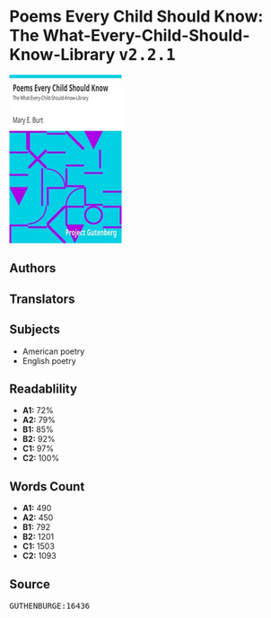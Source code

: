 # Poems Every Child Should Know: The What-Every-Child-Should-Know-Library <kbd>v2.2.1</kbd>

![](./cover.medium.jpg "")

## Authors



## Translators



## Subjects


 - American poetry
 - English poetry

## Readablility


 - **A1:** 72%
 - **A2:** 79%
 - **B1:** 85%
 - **B2:** 92%
 - **C1:** 97%
 - **C2:** 100%

## Words Count


 - **A1:** 490
 - **A2:** 450
 - **B1:** 792
 - **B2:** 1201
 - **C1:** 1503
 - **C2:** 1093

## Source


<kbd>GUTHENBURGE:16436</kbd>
